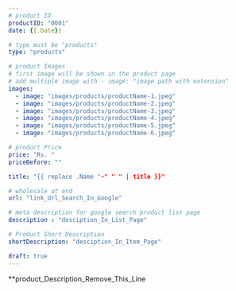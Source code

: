 ```yaml
---
# product ID
productID: "0001"
date: {{.Date}}

# type must be "products"
type: "products"

# product Images
# first image will be shown in the product page
# add multiple image with - image: "image path with extension"
images:
  - image: "images/products/productName-1.jpeg"
  - image: "images/products/productName-2.jpeg"
  - image: "images/products/productName-3.jpeg"
  - image: "images/products/productName-4.jpeg"
  - image: "images/products/productName-5.jpeg"
  - image: "images/products/productName-6.jpeg"

# product Price
price: "Rs. "
priceBefore: ""

title: "{{ replace .Name "-" " " | title }}"

# wholesale at end 
url: "link_Url_Search_In_Google"

# meta description for google search product list page
description : "desciption_In_List_Page"

# Product Short Description
shortDescription: "desciption_In_Item_Page"

draft: true
---
```

**product_Description_Remove_This_Line

